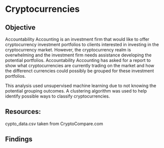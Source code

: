 # Cryptocurrencies
## Objective
Accountability Accounting is an investment firm that would like to offer cryptocurrency investment portfolios to clients interested in investing in the cryptocurrency market.  However, the cryptocurrency realm is overwhelming and the investment firm needs assistance developing the potential portfolios.  Accountability Accounting has asked for a report to show what cryptocurrencies are currently trading on the market and how the differenct currencies could possibly be grouped for these investment portfolios. 

This analysis used unsupervised machine learning due to not knowing the potential grouping outcomes. A clustering algorithm was used to help identify possible ways to classify cryptocurrencies. 

## Resources:
cypto_data.csv taken from CryptoCompare.com

## Findings

